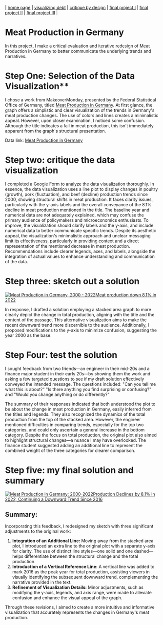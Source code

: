 | [home page](https://cmustudent.github.io/tswd-portfolio-templates/) | [visualizing debt](visualizing-government-debt) | [critique by design](critique-by-design) | [final project I](final-project-part-one) | [final project II](final-project-part-two) | [final project III](final-project-part-three) |

# Meat Production in Germany 

In this project, I make a critical evaluation and iterative redesign of Meat Production in Germany to better communicate the underlying trends and narratives. 

# Step One: Selection of the Data Visualization**

I chose a work from MakeoverMonday, presented by the Federal Statistical Office of Germany, titled [Meat Production in Germany](https://www.destatis.de/EN/Press/2023/02/PE23_051_413.html). At first glance, the graph offers a simplistic and clear visualization of the trends in Germany's meat production changes. The use of colors and lines creates a minimalistic appeal. However, upon closer examination, I noticed some confusion. Although the title indicates a fall in meat production, this isn't immediately apparent from the graph's structural presentation.

Data link: [Meat Production in Germany](https://data.world/makeovermonday/2023w10)

# Step two: critique the data visualization

I completed a Google Form to analyze the data visualization thoroughly. In essence, the data visualization uses a line plot to display changes in poultry (growth), pork (fluctuation), and beef (decline) production trends since 2000, showing structural shifts in meat production. It faces clarity issues, particularly with the y-axis labels and the overall conveyance of the 8.1% decline in meat production mentioned in the title. The baseline year and numerical data are not adequately explained, which may confuse the primary audience of policymakers and microeconomics enthusiasts. To improve, the visualization should clarify labels and the y-axis, and include numerical data to better communicate specific trends. Despite its aesthetic appeal, the visualization's minimalistic approach and unclear messaging limit its effectiveness, particularly in providing context and a direct representation of the mentioned decrease in meat production. Recommendations include clearer legends, axes, and labels, alongside the integration of actual values to enhance understanding and communication of the data.

# Step three: sketch out a solution

<div class='tableauPlaceholder' id='viz1707242938782' style='position: relative'><noscript><a href='#'><img alt='Meat Production in Germany, 2000 - 2022Meat production down 8.1% in 2022 ' src='https:&#47;&#47;public.tableau.com&#47;static&#47;images&#47;me&#47;meatproductioningermanydemo&#47;Sheet1&#47;1_rss.png' style='border: none' /></a></noscript><object class='tableauViz'  style='display:none;'><param name='host_url' value='https%3A%2F%2Fpublic.tableau.com%2F' /> <param name='embed_code_version' value='3' /> <param name='site_root' value='' /><param name='name' value='meatproductioningermanydemo&#47;Sheet1' /><param name='tabs' value='no' /><param name='toolbar' value='yes' /><param name='static_image' value='https:&#47;&#47;public.tableau.com&#47;static&#47;images&#47;me&#47;meatproductioningermanydemo&#47;Sheet1&#47;1.png' /> <param name='animate_transition' value='yes' /><param name='display_static_image' value='yes' /><param name='display_spinner' value='yes' /><param name='display_overlay' value='yes' /><param name='display_count' value='yes' /><param name='language' value='en-US' /><param name='filter' value='publish=yes' /></object></div>                <script type='text/javascript'>                    var divElement = document.getElementById('viz1707242938782');                    var vizElement = divElement.getElementsByTagName('object')[0];                    vizElement.style.width='100%';vizElement.style.height=(divElement.offsetWidth*0.75)+'px';                    var scriptElement = document.createElement('script');                    scriptElement.src = 'https://public.tableau.com/javascripts/api/viz_v1.js';                    vizElement.parentNode.insertBefore(scriptElement, vizElement);                </script>

In  response, I drafted a solution employing a stacked area graph to more clearly depict the change in total production, aligning with the title and the content of the passage. This alternative visualization aims to make the recent downward trend more discernible to the audience. Additionally, I proposed modifications to the y-axis to minimize confusion, suggesting the year 2000 as the base.

# Step Four: test the solution

I sought feedback from two friends—an engineer in their mid-20s and a finance major student in their early 20s—by showing them the work and asking a few targeted questions to see if my draft solution effectively conveyed the intended message. The questions included: "Can you tell me what this is about?" "Is there anything you find surprising or confusing?" and "Would you change anything or do differently?"

The summary of their responses indicated that both understood the plot to be about the change in meat production in Germany, easily inferred from the titles and legends. They also recognized the dynamics of the total production from the top of the stacked area. However, the engineer mentioned difficulties in comparing trends, especially for the top two categories, and could only ascertain a general increase in the bottom category. Despite the focus on total production, the original plot also aimed to highlight structural changes—a nuance I may have overlooked. The finance student suggested adding an additional line to represent the combined weight of the three categories for clearer comparison.

# Step five: my final solution and summary 


<div class='tableauPlaceholder' id='viz1707237488249' style='position: relative'><noscript><a href='#'><img alt='Meat Production in Germany: 2000-2022Production Declines by 8.1% in 2022, Continuing a Downward Trend Since 2016 ' src='https:&#47;&#47;public.tableau.com&#47;static&#47;images&#47;me&#47;meatproductioningermanyfinal&#47;Sheet1&#47;1_rss.png' style='border: none' /></a></noscript><object class='tableauViz'  style='display:none;'><param name='host_url' value='https%3A%2F%2Fpublic.tableau.com%2F' /> <param name='embed_code_version' value='3' /> <param name='site_root' value='' /><param name='name' value='meatproductioningermanyfinal&#47;Sheet1' /><param name='tabs' value='no' /><param name='toolbar' value='yes' /><param name='static_image' value='https:&#47;&#47;public.tableau.com&#47;static&#47;images&#47;me&#47;meatproductioningermanyfinal&#47;Sheet1&#47;1.png' /> <param name='animate_transition' value='yes' /><param name='display_static_image' value='yes' /><param name='display_spinner' value='yes' /><param name='display_overlay' value='yes' /><param name='display_count' value='yes' /><param name='language' value='en-US' /><param name='filter' value='publish=yes' /></object></div>                
<script type='text/javascript'>                    
  var divElement = document.getElementById('viz1707237488249');                    
  var vizElement = divElement.getElementsByTagName('object')[0];                    
  vizElement.style.width='100%';vizElement.style.height=(divElement.offsetWidth*0.75)+'px';                    
  var scriptElement = document.createElement('script');                    
  scriptElement.src = 'https://public.tableau.com/javascripts/api/viz_v1.js';                    
  vizElement.parentNode.insertBefore(scriptElement, vizElement);                
</script>

## Summary: 
Incorporating this feedback, I redesigned my sketch with three significant adjustments to the original work:

1. **Integration of an Additional Line:** Moving away from the stacked area plot, I introduced an extra line to the original plot with a separate y-axis for clarity. The use of distinct line styles—one solid and one dashed—helps differentiate between the structural change and the total production.
2. **Introduction of a Vertical Reference Line:** A vertical line was added to mark 2016 as the peak year for total production, assisting viewers in visually identifying the subsequent downward trend, complementing the narrative provided in the text.
3. **Refinement of Visualization Details:** Minor adjustments, such as modifying the y-axis, legends, and axis range, were made to alleviate confusion and enhance the visual appeal of the graph.

Through these revisions, I aimed to create a more intuitive and informative visualization that accurately represents the changes in Germany's meat production.



